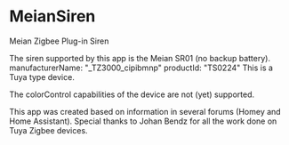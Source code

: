 # MeianSiren
Meian Zigbee Plug-in Siren

The siren supported by this app is the Meian SR01 (no backup battery).
    manufacturerName: "_TZ3000_cipibmnp"
    productId: "TS0224"
This is a Tuya type device.

The colorControl capabilities of the device are not (yet) supported.
 
This app was created based on information in several forums (Homey and Home Assistant).
Special thanks to Johan Bendz for all the work done on Tuya Zigbee devices.
  
